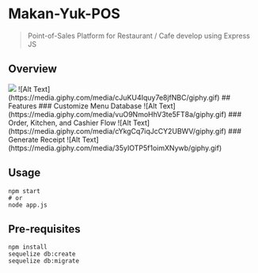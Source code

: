 # Makan-Yuk-POS
> Point-of-Sales Platform for Restaurant / Cafe develop using Express JS

## Overview
<img src="https://media.giphy.com/media/cJuKU4Iquy7e8jfNBC/giphy.gif" />
![Alt Text](https://media.giphy.com/media/cJuKU4Iquy7e8jfNBC/giphy.gif)
## Features
### Customize Menu Database
![Alt Text](https://media.giphy.com/media/vuO9NmoHhV3te5FT8a/giphy.gif)
### Order, Kitchen, and Cashier Flow
![Alt Text](https://media.giphy.com/media/cYkgCq7iqJcCY2UBWV/giphy.gif)
### Generate Receipt
![Alt Text](https://media.giphy.com/media/35yIOTP5f1oimXNywb/giphy.gif)

## Usage
```
npm start
# or
node app.js
```

## Pre-requisites
```
npm install
sequelize db:create
sequelize db:migrate
```


